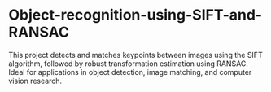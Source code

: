 # Object-recognition-using-SIFT-and-RANSAC
This project detects and matches keypoints between images using the SIFT algorithm, followed by robust transformation estimation using RANSAC. Ideal for applications in object detection, image matching, and computer vision research.
